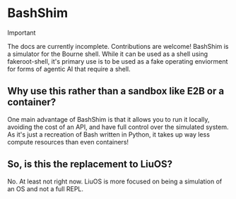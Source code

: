 # BashShim
> [!IMPORTANT]
> The docs are currently incomplete. Contributions are welcome!
BashShim is a simulator for the Bourne shell. While it can be used as a shell using fakeroot-shell, it's primary use is to be used as a fake operating enviorment for forms of agentic AI that require a shell.
## Why use this rather than a sandbox like E2B or a container?
One main advantage of BashShim is that it allows you to run it locally, avoiding the cost of an API, and have full control over the simulated system. As it's just a recreation of Bash written in Python, it takes up way less compute resources than even containers!
## So, is this the replacement to LiuOS?
No. At least not right now. LiuOS is more focused on being a simulation of an OS and not a full REPL.
